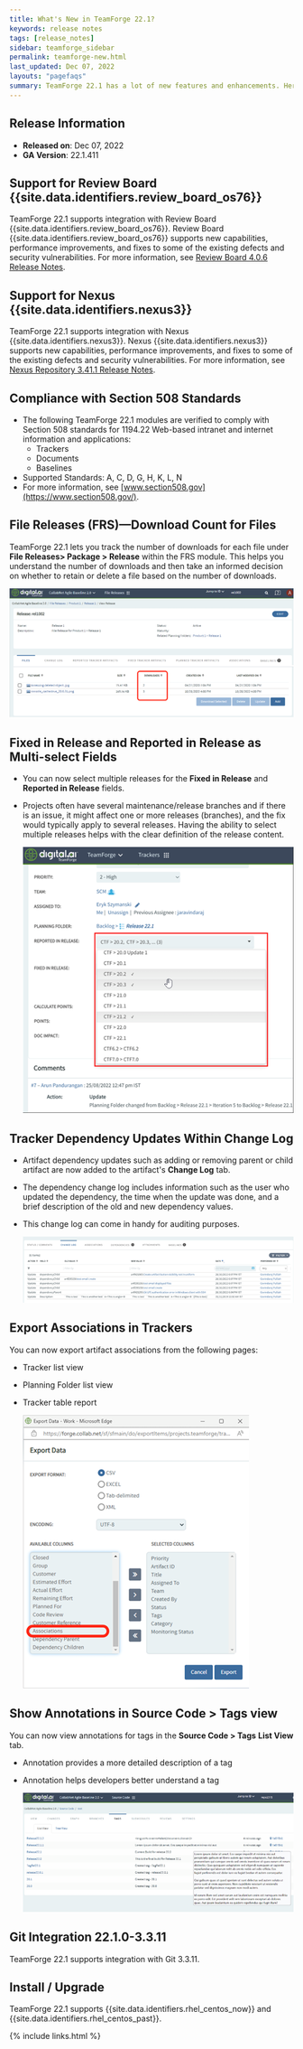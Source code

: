 ```yaml
---
title: What's New in TeamForge 22.1?
keywords: release notes
tags: [release_notes]
sidebar: teamforge_sidebar
permalink: teamforge-new.html
last_updated: Dec 07, 2022
layouts: "pagefaqs"
summary: TeamForge 22.1 has a lot of new features and enhancements. Here's a list of a few release-defining new features in TeamForge 22.1.
---
```


## Release Information

* **Released on**: Dec 07, 2022
* **GA Version**: 22.1.411

## Support for Review Board {{site.data.identifiers.review_board_os76}}

TeamForge 22.1 supports integration with Review Board {{site.data.identifiers.review_board_os76}}. Review Board {{site.data.identifiers.review_board_os76}} supports new capabilities, performance improvements, and fixes to some of the existing defects and security vulnerabilities. For more information, see [Review Board 4.0.6 Release Notes](https://www.reviewboard.org/docs/releasenotes/reviewboard/4.0.6/).

## Support for Nexus {{site.data.identifiers.nexus3}}

TeamForge 22.1 supports integration with Nexus {{site.data.identifiers.nexus3}}. Nexus {{site.data.identifiers.nexus3}} supports new capabilities, performance improvements, and fixes to some of the existing defects and security vulnerabilities. For more information, see [Nexus Repository 3.41.1 Release Notes](https://help.sonatype.com/repomanager3/product-information/release-notes/2022-release-notes/nexus-repository-3.41.0---3.41.1-release-notes).

## Compliance with Section 508 Standards

* The following TeamForge 22.1 modules are verified to comply with Section 508 standards for 1194.22 Web-based intranet and internet information and applications:
  * Trackers
  * Documents
  * Baselines
* Supported Standards: A, C, D, G, H, K, L, N
* For more information, see [www.section508.gov](https://www.section508.gov/).

## File Releases (FRS)—Download Count for Files

TeamForge 22.1 lets you track the number of downloads for each file under **File Releases> Package > Release** within the FRS module. This helps you understand the number of downloads and then take an informed decision on whether to retain or delete a file based on the number of downloads.

![FRS File Downloads Count](images/frsfiledownloadcount.png)

## Fixed in Release and Reported in Release as Multi-select Fields

* You can now select multiple releases for the **Fixed in Release** and **Reported in Release** fields.
* Projects often have several maintenance/release branches and if there is an issue, it might affect one or more releases (branches), and the fix would typically apply to several releases. Having the ability to select multiple releases helps with the clear definition of the release content.

  ![multi select fields](images/multiselectfields.png)

## Tracker Dependency Updates Within Change Log  

* Artifact dependency updates such as adding or removing parent or child artifact are now added to the artifact's **Change Log** tab.
* The dependency change log includes information such as the user who updated the dependency, the time when the update was done, and a brief description of the old and new dependency values.
* This change log can come in handy for auditing purposes.
  
  ![dependency change log](images/dependencychangelog.png)  


## Export Associations in Trackers

You can now export artifact associations from the following pages:

* Tracker list view
* Planning Folder list view
* Tracker table report

  ![export tracker associations](images/exportassociations.png)  

## Show Annotations in Source Code > Tags view

You can now view annotations for tags in the **Source Code > Tags** **List View** tab.

* Annotation provides a more detailed description of a tag
* Annotation helps developers better understand a tag

  ![annotations](images/annotations.png)  

## Git Integration 22.1.0-3.3.11

TeamForge 22.1 supports integration with Git 3.3.11.

## Install / Upgrade

TeamForge 22.1 supports {{site.data.identifiers.rhel_centos_now}} and {{site.data.identifiers.rhel_centos_past}}.

{% include links.html %}

